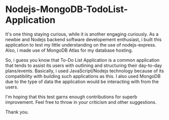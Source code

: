 # Nodejs-MongoDB-TodoList-Application

It's one thing staying curious, while it is another engaging curiously.
As a newbie and Nodejs backend software developement enthusiast, i built this application to test my little understanding on the use of nodejs-express.
Also, i made use of MongoDB Atlas for my database hosting.

So, i guess you know that To-Do List Application is a common application that tends to assist its users with outlining and structuring their day-to-day plans/events.
Basically, i used JavaScript/Nodejs technology because of its compatibility with building such applications as this.
I also used MongoDB due to the type of data the application would be interacting with from the users.

I'm hoping that this test garns enough contributions for superb improvement. Feel free to throw in your criticism and other suggestions.

Thank you.
